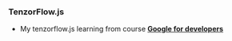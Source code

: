 ### TenzorFlow.js

 - My tenzorflow.js learning from course **[Google for developers](https://www.youtube.com/playlist?list=PLOU2XLYxmsILr3HQpqjLAUkIPa5EaZiui)**
